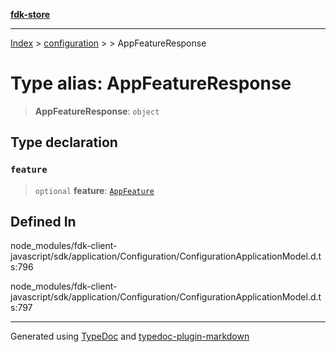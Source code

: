 [**fdk-store**](../../../README.md)
***

[Index](../../../API.md) > [configuration](../../README.md) > [<internal>](../README.md) > AppFeatureResponse

# Type alias: AppFeatureResponse

> **AppFeatureResponse**: `object`

## Type declaration

### `feature`

> `optional` **feature**: [`AppFeature`](type-alias.AppFeature.md)

## Defined In

node\_modules/fdk-client-javascript/sdk/application/Configuration/ConfigurationApplicationModel.d.ts:796

node\_modules/fdk-client-javascript/sdk/application/Configuration/ConfigurationApplicationModel.d.ts:797

***
Generated using [TypeDoc](https://typedoc.org/) and [typedoc-plugin-markdown](https://www.npmjs.com/package/typedoc-plugin-markdown)
